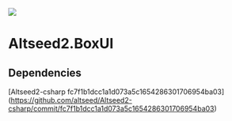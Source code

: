 [![](https://github.com/wraikny/Altseed2.BoxUI/workflows/CI/badge.svg)](https://github.com/wraikny/Altseed2.BoxUI/actions?workflow=CI)
# Altseed2.BoxUI

## Dependencies
[Altseed2-csharp fc7f1b1dcc1a1d073a5c1654286301706954ba03]
(https://github.com/altseed/Altseed2-csharp/commit/fc7f1b1dcc1a1d073a5c1654286301706954ba03)
